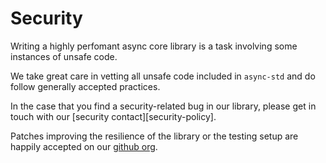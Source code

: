 # Security

Writing a highly perfomant async core library is a task involving some instances of unsafe code.

We take great care in vetting all unsafe code included in `async-std` and do follow generally accepted practices.

In the case that you find a security-related bug in our library, please get in touch with our [security contact][security-policy].

Patches improving the resilience of the library or the testing setup are happily accepted on our [github org][github].

[security-policies]: /security/policy
[github]: https://github.com/async-rs/
